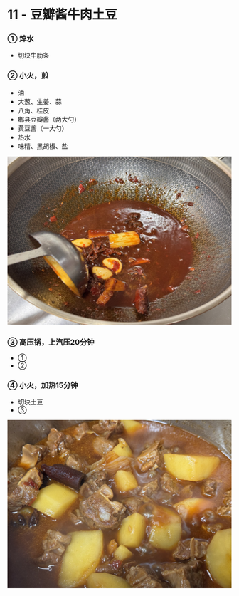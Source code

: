 # 11 - 豆瓣酱牛肉土豆

### ① 焯水
- 切块牛肋条

### ② 小火，煎
- 油
- 大葱、生姜、蒜
- 八角、桂皮
- 郫县豆瓣酱（两大勺）
- 黄豆酱（一大勺）
- 热水
- 味精、黑胡椒、盐

![酱汁](./imgs/11-1.jpg)

### ③ 高压锅，上汽压20分钟
- ①
- ②

### ④ 小火，加热15分钟
- 切块土豆
- ③

![豆瓣酱牛肉土豆](./imgs/11-2.jpg)